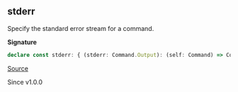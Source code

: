 ## stderr

Specify the standard error stream for a command.

**Signature**

```ts
declare const stderr: { (stderr: Command.Output): (self: Command) => Command; (self: Command, stderr: Command.Output): Command; }
```

[Source](https://github.com/Effect-TS/effect/tree/main/packages/platform/src/Command.ts#L259)

Since v1.0.0